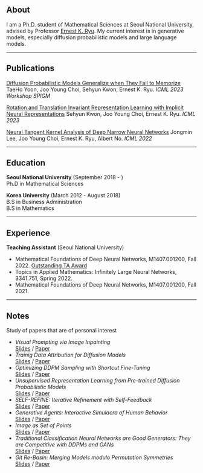 ## About

I am a Ph.D. student of Mathematical Sciences at Seoul National University, advised by Professor [Ernest K. Ryu](https://ernestryu.com). My current interest is in generative models, especially diffusion probabilistic models and large language models.

---

## Publications 

[Diffusion Probabilistic Models Generalize when They Fail to Memorize](https://openreview.net/forum?id=shciCbSk9h)
TaeHo Yoon, Joo Young Choi, Sehyun Kwon, Ernest K. Ryu. *ICML 2023 Workshop SPIGM*

[Rotation and Translation Invariant Representation Learning with Implicit Neural Representations](http://proceedings.mlr.press/v202/kwon23a/kwon23a.pdf)
Sehyun Kwon, Joo Young Choi, Ernest K. Ryu. *ICML 2023*

[Neural Tangent Kernel Analysis of Deep Narrow Neural Networks](https://proceedings.mlr.press/v162/lee22a.html)
Jongmin Lee, Joo Young Choi, Ernest K. Ryu, Albert No. *ICML 2022*

---
## Education

**Seoul National University** (September 2018 - )
<br>
Ph.D in Mathematical Sciences

**Korea University** (March 2012 - August 2018)
<br>
B.S in Business Administration
<br>
B.S in Mathematics

---

## Experience

**Teaching Assistant** (Seoul National University)

- Mathematical Foundations of Deep Neural Networks, M1407.001200, Fall 2022. [Outstanding TA Award](http://www.math.snu.ac.kr/board/index.php?mid=page_iFgL02)
- Topics in Applied Mathematics: Infinitely Large Neural Networks, 3341.751, Spring 2022.
- Mathematical Foundations of Deep Neural Networks, M1407.001200, Fall 2021.

---

## Notes

Study of papers that are of personal interest 

- *Visual Prompting via Image Inpainting* <br> [Slides](pdf/visual_prompting.pdf) / [Paper](https://openreview.net/forum?id=o4uFFg9_TpV)
- *Trainig Data Attribution for Diffusion Models* <br> [Slides](pdf/data_attribution.pdf) / [Paper](https://arxiv.org/abs/2306.02174)
- *Optimizing DDPM Sampling with Shortcut Fine-Tuning* <br> [Slides](pdf/sft.pdf) / [Paper](https://arxiv.org/abs/2301.13362)
- *Unsupervised Representation Learning from Pre-trained Diffusion Probabilistic Models* <br> [Slides](pdf/unsupervised_rep_learn_ddpm.pdf) / [Paper](https://openreview.net/pdf?id=IiCsx9KNVa0)
- *SELF-REFINE: Iterative Refinement with Self-Feedback* <br> [Slides](pdf/self_refine.pdf) / [Paper](https://arxiv.org/abs/2303.17651)
- *Generative Agents: Interactive Simulacra of Human Behavior* <br> [Slides](pdf/generative_agents.pdf) / [Paper](https://arxiv.org/abs/2304.03442)
- *Image as Set of Points* <br> [Slides](pdf/img_as_set_of_points.pdf) / [Paper](https://openreview.net/forum?id=awnvqZja69)
- *Traditional Classification Neural Networks are Good Generators: They are Competitive with DDPMs and GANs* <br> [Slides](pdf/classifier_img_gen.pdf) / [Paper](https://arxiv.org/abs/2211.14794)
- *Git Re-Basin: Merging Models modulo Permutation Symmetries* <br> [Slides](pdf/git_rebasin.pdf) / [Paper](https://openreview.net/forum?id=CQsmMYmlP5T)












